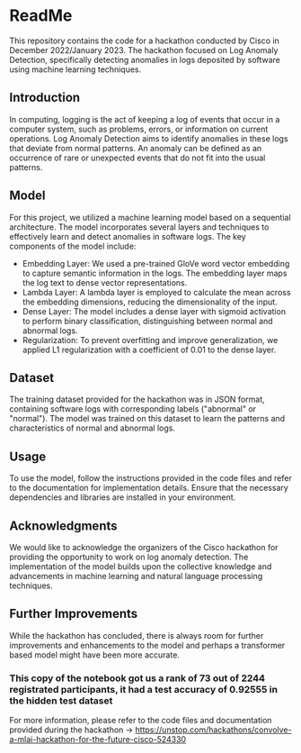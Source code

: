 # ReadMe

This repository contains the code for a hackathon conducted by Cisco in December 2022/January 2023. The hackathon focused on Log Anomaly Detection, specifically detecting anomalies in logs deposited by software using machine learning techniques.

## Introduction

In computing, logging is the act of keeping a log of events that occur in a computer system, such as problems, errors, or information on current operations. Log Anomaly Detection aims to identify anomalies in these logs that deviate from normal patterns. An anomaly can be defined as an occurrence of rare or unexpected events that do not fit into the usual patterns.

## Model

For this project, we utilized a machine learning model based on a sequential architecture. The model incorporates several layers and techniques to effectively learn and detect anomalies in software logs. The key components of the model include:

- Embedding Layer: We used a pre-trained GloVe word vector embedding to capture semantic information in the logs. The embedding layer maps the log text to dense vector representations.
- Lambda Layer: A lambda layer is employed to calculate the mean across the embedding dimensions, reducing the dimensionality of the input.
- Dense Layer: The model includes a dense layer with sigmoid activation to perform binary classification, distinguishing between normal and abnormal logs.
- Regularization: To prevent overfitting and improve generalization, we applied L1 regularization with a coefficient of 0.01 to the dense layer.

## Dataset

The training dataset provided for the hackathon was in JSON format, containing software logs with corresponding labels ("abnormal" or "normal"). The model was trained on this dataset to learn the patterns and characteristics of normal and abnormal logs.

## Usage

To use the model, follow the instructions provided in the code files and refer to the documentation for implementation details. Ensure that the necessary dependencies and libraries are installed in your environment.

## Acknowledgments

We would like to acknowledge the organizers of the Cisco hackathon for providing the opportunity to work on log anomaly detection. The implementation of the model builds upon the collective knowledge and advancements in machine learning and natural language processing techniques.

## Further Improvements

While the hackathon has concluded, there is always room for further improvements and enhancements to the model and perhaps a transformer based model might have been more accurate.

### This copy of the notebook got us a rank of 73 out of 2244 registrated participants, it had a test accuracy of 0.92555 in the hidden test dataset

For more information, please refer to the code files and documentation provided during the hackathon ->
https://unstop.com/hackathons/convolve-a-mlai-hackathon-for-the-future-cisco-524330


